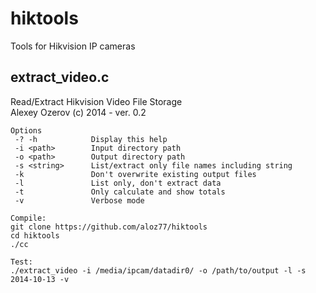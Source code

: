 # hiktools

Tools for Hikvision IP cameras

## extract_video.c

Read/Extract Hikvision Video File Storage  
Alexey Ozerov (c) 2014 - ver. 0.2

    Options
     -? -h            Display this help
     -i <path>        Input directory path
     -o <path>        Output directory path
     -s <string>      List/extract only file names including string
     -k               Don't overwrite existing output files
     -l               List only, don't extract data
     -t               Only calculate and show totals
     -v               Verbose mode
    
    Compile:
    git clone https://github.com/aloz77/hiktools
    cd hiktools
    ./cc
    
    Test:
    ./extract_video -i /media/ipcam/datadir0/ -o /path/to/output -l -s 2014-10-13 -v

